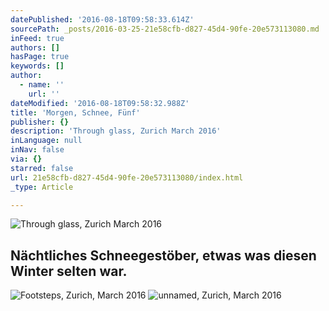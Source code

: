 ```yaml
---
datePublished: '2016-08-18T09:58:33.614Z'
sourcePath: _posts/2016-03-25-21e58cfb-d827-45d4-90fe-20e573113080.md
inFeed: true
authors: []
hasPage: true
keywords: []
author:
  - name: ''
    url: ''
dateModified: '2016-08-18T09:58:32.988Z'
title: 'Morgen, Schnee, Fünf'
publisher: {}
description: 'Through glass, Zurich March 2016'
inLanguage: null
inNav: false
via: {}
starred: false
url: 21e58cfb-d827-45d4-90fe-20e573113080/index.html
_type: Article

---
```

![Through glass, Zurich March 2016](https://s3-us-west-2.amazonaws.com/the-grid-img/p/0f7f8c8e5e8d2eafec4d0d4e15710154f487ed9d.jpg)

## Nächtliches Schneegestöber, etwas was diesen Winter selten war.
![Footsteps, Zurich, March 2016](https://s3-us-west-2.amazonaws.com/the-grid-img/p/305b7fb2c107ad1efe1e4f5621b14e618608fcd8.jpg)
![unnamed, Zurich, March 2016](https://s3-us-west-2.amazonaws.com/the-grid-img/p/d20e8a4549b1557a95cbc022a2dbad88bf685e0e.jpg)